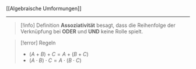 [[Algebraische Umformungen]]

---

> [!info] Definition
> **Assoziativität** besagt, dass die Reihenfolge der Verknüpfung bei **ODER** und **UND** keine Rolle spielt.

> [!error] Regeln
> - $(A + B) + C = A + (B + C)$
> - $(A \cdot B) \cdot C = A \cdot (B \cdot C)$
